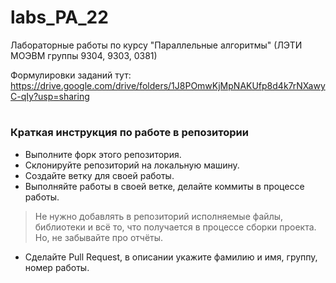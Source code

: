# labs_PA_22
Лабораторные работы по курсу "Параллельные алгоритмы" 
(ЛЭТИ МОЭВМ группы 9304, 9303, 0381)

Формулировки заданий тут: 
https://drive.google.com/drive/folders/1J8POmwKjMpNAKUfp8d4k7rNXawyC-qIy?usp=sharing

#
### Краткая инструкция по работе в репозитории

- Выполните форк этого репозитория.
- Склонируйте репозиторий на локальную машину.
- Создайте ветку для своей работы.
- Выполняйте работы в своей ветке, делайте коммиты в процессе работы.
> Не нужно добавлять в репозиторий исполняемые файлы, библиотеки и всё то, что получается в процессе сборки проекта.
> Но, не забывайте про отчёты.
- Сделайте Pull Request, в описании укажите фамилию и имя, группу, номер работы.
